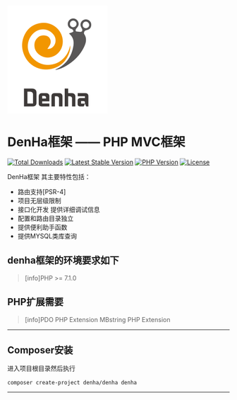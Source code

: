 
![Image text](https://raw.githubusercontent.com/denhaphp/framework/master/logo.png) 

DenHa框架 —— PHP MVC框架
===============

[![Total Downloads](https://poser.pugx.org/denha/framework/downloads)](https://packagist.org/packages/denha/denha)
[![Latest Stable Version](https://poser.pugx.org/denha/framework/v/stable)](https://packagist.org/packages/denha/framework)
[![PHP Version](https://img.shields.io/badge/php-%3E%3D7.1-8892BF.svg)](http://www.php.net/)
[![License](https://poser.pugx.org/denha/framework/license)](https://packagist.org/packages/denha/framework)

DenHa框架 其主要特性包括：

 + 路由支持[PSR-4]
 + 项目无层级限制 
 + 接口化开发 提供详细调试信息
 + 配置和路由目录独立
 + 提供便利助手函数
 + 提供MYSQL类库查询

## denha框架的环境要求如下
>[info]PHP >= 7.1.0
## PHP扩展需要
>[info]PDO PHP Extension
>MBstring PHP Extension
*****
## Composer安装
进入项目根目录然后执行
```
composer create-project denha/denha denha
```
*****
